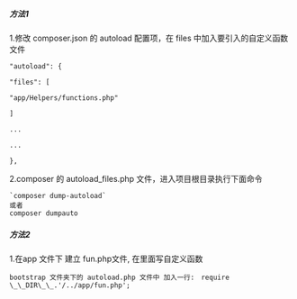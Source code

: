 ##### 方法1

1.修改 composer.json 的 autoload 配置项，在 files 中加入要引入的自定义函数文件

`"autoload": {`

`"files": [`

`"app/Helpers/functions.php"`

`]`

`...`

`...`

`},`

2.composer 的 autoload\_files.php 文件，进入项目根目录执行下面命令

    `composer dump-autoload`
    或者
    composer dumpauto 

##### 方法2

1.在app 文件下 建立 fun.php文件, 在里面写自定义函数

```
bootstrap 文件夹下的 autoload.php 文件中 加入一行:　require \_\_DIR\_\_.'/../app/fun.php';
```




